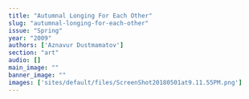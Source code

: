 ```yaml
---
title: "Autumnal Longing For Each Other"
slug: "autumnal-longing-for-each-other"
issue: "Spring"
year: "2009"
authors: ['Aznavur Dustmamatov']
section: "art"
audio: []
main_image: ""
banner_image: ""
images: ['sites/default/files/ScreenShot20180501at9.11.55PM.png']
---
```

